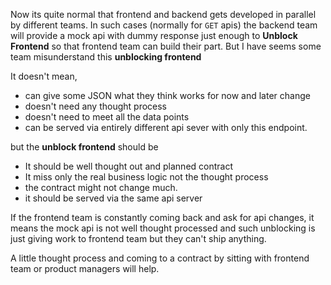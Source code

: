 <!--


---
 'Opinion : unblocking frontend'
excerpt: 'Unblocking frontend and providing the api should miss only the business logic not the thought process and contract'
date: 2018-12-03 23:55:00 IST
updated: 2018-12-03 23:55:00 IST
categories: opinion
tags: frontend
---

-->
<!DOCTYPE html>
<html>

<head>
  <title>basic-git-workflow</title>
  <meta charset="utf-8">
  <meta name="viewport" content="width=device-width, initial-scale=1.0">

  <link rel="stylesheet" href="./css/bootstrap.css">
  <link rel="stylesheet" href="./css/bootstrap.grid.css">
  <link rel="stylesheet" href="./css/bootstrap.min.css">
  <link rel="stylesheet" href="./css/bootstrap-reboot.min.css">
  <link rel="stylesheet" href="./css/bootstrap.css.map">
  <link rel="stylesheet" href="./css/blog-home.css">
  <link rel="stylesheet" href="./css/prism.css">
  <script async defer src="./css/prism.js"></script>
</head>

<body>

Now its quite normal that frontend and backend gets developed in parallel by different teams. In such cases (normally for `GET` apis) the backend team will provide a mock
api with dummy response just enough to **Unblock Frontend** so that frontend team can build their part. But I have seems some team misunderstand this **unblocking frontend**

It doesn't mean,

- can give some JSON what they think works for now and later change
- doesn't need any thought process
- doesn't need to meet all the data points
- can be served via entirely different api sever with only this endpoint.

but the **unblock frontend** should be

- It should be well thought out and planned contract
- It miss only the real business logic not the thought process
- the contract might not change much.
- it should be served via the same api server

If the frontend team is constantly coming back and ask for api changes, it means the mock api is not well thought processed and such
unblocking is just giving work to frontend team but they can't ship anything.

A little thought process and coming to a contract by sitting with frontend team or product managers will help.
